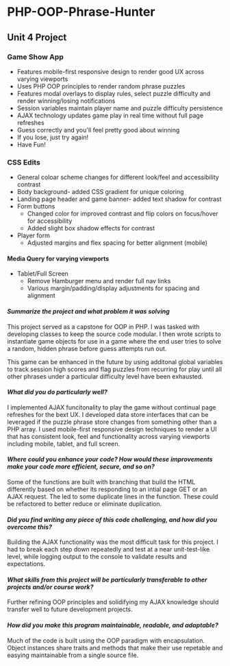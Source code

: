 # PHP-OOP-Phrase-Hunter

## Unit 4 Project

### Game Show App

* Features mobile-first responsive design to render good UX across varying viewports
* Uses PHP OOP principles to render random phrase puzzles
* Features modal overlays to display rules, select puzzle difficulty and render winning/losing notifications
* Session variables maintain player name and puzzle difficulty persistence
* AJAX technology updates game play in real time without full page refreshes
* Guess correctly and you'll feel pretty good about winning
* If you lose, just try again!
* Have Fun!

### CSS Edits

* General coloar scheme changes for different look/feel and accessibility contrast
* Body background- added CSS gradient for unique coloring
* Landing page header and game banner- added text shadow for contrast
* Form buttons
    * Changed color for improved contrast and flip colors on focus/hover for accessibility
    * Added slight box shadow effects for contrast
* Player form
    * Adjusted margins and flex spacing for better alignment (mobile)

#### Media Query for varying viewports
* Tablet/Full Screen
    * Remove Hamburger menu and render full nav links
    * Various margin/padding/display adjustments for spacing and alignment

#### _Summarize the project and what problem it was solving_
This project served as a capstone for OOP in PHP.  I was tasked with developing classes to keep the source code modular.  I then wrote scripts to instantiate game objects for use in a game where the end user tries to solve a random, hidden phrase before guess attempts run out. 

This game can be enhanced in the future by using additonal global variables to track session high scores and flag puzzles from recurring for play until all other phrases under a particular difficulty level have been exhausted.  

#### _What did you do particularly well?_
I implemented AJAX funcitonality to play the game without continual page refreshes for the bext UX.  I developed data store interfaces that can be leveraged if the puzzle phrase store changes from something other than a PHP array.  I used mobile-first responsive design techniques to render a UI that has consistent look, feel and functionality across varying viewports including mobile, tablet, and full screen.

#### _Where could you enhance your code? How would these improvements make your code more efficient, secure, and so on?_
Some of the functions are built with branching that build the HTML differently based on whether its responding to an intial page GET or an AJAX request.  The led to some duplicate lines in the function.  These could be refactored to better reduce or eliminate duplication.

#### _Did you find writing any piece of this code challenging, and how did you overcome this?_
Building the AJAX functionality was the most difficult task for this project.  I had to break each step down repeatedly and test at a near unit-test-like level, while logging output to the console to validate results and expectations.

#### _What skills from this project will be particularly transferable to other projects and/or course work?_
Further refining OOP principles and solidifying my AJAX knowledge should transfer well to future development projects.

#### _How did you make this program maintainable, readable, and adaptable?_
Much of the code is built using the OOP paradigm with encapsulation.  Object instances share traits and methods that make their use repetable and easying maintainable from a single source file.